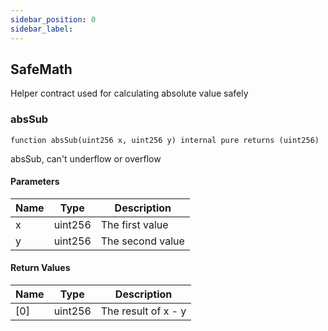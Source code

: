 ```yaml
---
sidebar_position: 0
sidebar_label: 
---
```


## SafeMath

Helper contract used for calculating absolute value safely

### absSub

```solidity
function absSub(uint256 x, uint256 y) internal pure returns (uint256)
```

absSub, can't underflow or overflow

#### Parameters

| Name | Type | Description |
| ---- | ---- | ----------- |
| x | uint256 | The first value |
| y | uint256 | The second value |

#### Return Values

| Name | Type | Description |
| ---- | ---- | ----------- |
| [0] | uint256 | The result of x - y |

